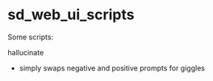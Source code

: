 # sd_web_ui_scripts

Some scripts:

hallucinate
- simply swaps negative and positive prompts for giggles
